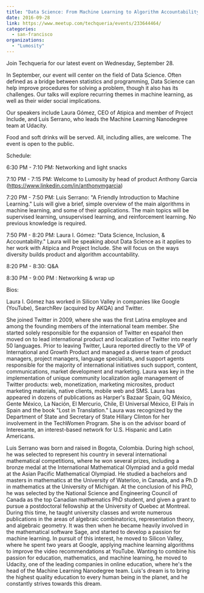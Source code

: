 ```yaml
---
title: "Data Science: From Machine Learning to Algorithm Accountability"
date: 2016-09-28
link: https://www.meetup.com/techqueria/events/233644464/
categories:
  - san-francisco
organizations:
  - "Lumosity"
---
```


Join Techqueria for our latest event on Wednesday, September 28.

In September, our event will center on the field of Data Science. Often defined as a bridge between statistics and programming, Data Science can help improve procedures for solving a problem, though it also has its challenges. Our talks will explore recurring themes in machine learning, as well as
their wider social implications.

Our speakers include Laura Gómez, CEO of Atipica and member of Project Include, and Luis Serrano, who leads the Machine Learning Nanodegree team at Udacity.

Food and soft drinks will be served. All, including allies, are welcome. The event is open to the public.

Schedule:

6:30 PM - 7:10 PM: Networking and light snacks

7:10 PM - 7:15 PM: Welcome to Lumosity by head of product Anthony Garcia (https://www.linkedin.com/in/anthonymgarcia)

7:20 PM - 7:50 PM: Luis Serrano: "A Friendly Introduction to Machine Learning." Luis will give a brief, simple overview of the main algorithms in machine learning, and some of their applications. The main topics will be supervised learning, unsupervised learning, and reinforcement learning. No
previous knowledge is required.

7:50 PM - 8:20 PM: Laura I. Gómez: "Data Science, Inclusion, & Accountability." Laura will be speaking about Data Science as it applies to her work with Atipica and Project Include. She will focus on the ways diversity builds product and algorithm accountability.

8:20 PM - 8:30: Q&A

8:30 PM - 9:00 PM : Networking & wrap up

Bios:

Laura I. Gómez has worked in Silicon Valley in companies like Google (YouTube), SearchRev (acquired by AKQA) and Twitter.

She joined Twitter in 2009, where she was the first Latina employee and among the founding members of the international team member. She started solely responsible for the expansion of Twitter en español then moved on to lead international product and localization of Twitter into nearly 50
languages. Prior to leaving Twitter, Laura reported directly to the VP of International and Growth Product and managed a diverse team of product managers, project managers, language specialists, and support agents responsible for the majority of international initiatives such support, content,
communications, market development and marketing. Laura was key in the implementation of unique community localization agile management of Twitter products: web, monetization, marketing microsites, product marketing materials, native clients, mobile web and SMS. Laura has appeared in dozens of
publications as Harper's Bazaar Spain, GQ México, Gente México, La Nación, El Mercurio, Chile, El Universal México, El País in Spain and the book "Lost in Translation." Laura was recognized by the Department of State and Secretary of State Hillary Clinton for her involvement in the TechWomen
Program. She is on the advisor board of Interesante, an interest-based network for U.S. Hispanic and Latin Americans.

Luis Serrano was born and raised in Bogota, Colombia. During high school, he was selected to represent his country in several international mathematical competitions, where he won several prizes, including a bronze medal at the International Mathematical Olympiad and a gold medal at the Asian
Pacific Mathematical Olympiad. He studied a bachelors and masters in mathematics at the University of Waterloo, in Canada, and a Ph.D in mathematics at the University of Michigan. At the conclusion of his PhD, he was selected by the National Science and Engineering Council of Canada as the top
Canadian mathematics PhD student, and given a grant to pursue a postdoctoral fellowship at the University of Quebec at Montreal. During this time, he taught university classes and wrote numerous publications in the areas of algebraic combinatorics, representation theory, and algebraic geometry. It
was then when he became heavily involved in the mathematical software Sage, and started to develop a passion for machine learning. In pursuit of this interest, he moved to Silicon Valley, where he spent two years at Google, applying machine learning algorithms to improve the video recommendations at
YouTube. Wanting to combine his passion for education, mathematics, and machine learning, he moved to Udacity, one of the leading companies in online education, where he's the head of the Machine Learning Nanodegree team. Luis's dream is to bring the highest quality education to every human being in
the planet, and he constantly strives towards this dream.
